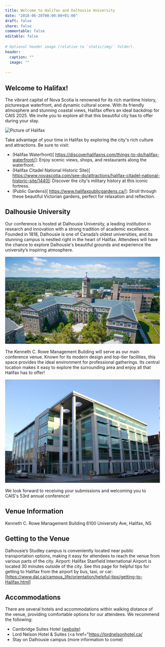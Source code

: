```yaml
---
title: Welcome to Halifax and Dalhousie University
date: "2018-06-28T00:00:00+01:00"
draft: false
share: false
commentable: false
editable: false

# Optional header image (relative to `static/img/` folder).
header:
  caption: ""
  image: ""

---
```

## Welcome to Halifax! 
The vibrant capital of Nova Scotia is renowned for its rich maritime history, picturesque waterfront, and dynamic cultural scene. With its friendly atmosphere and stunning coastal views, Halifax offers an ideal backdrop for CAIS 2025. We invite you to explore all that this beautiful city has to offer during your stay. 

![Picture of Halifax](Halifax.jpeg)

Take advantage of your time in Halifax by exploring the city's rich culture and attractions. Be sure to visit:
- (Halifax Waterfront)[ https://discoverhalifaxns.com/things-to-do/halifax-waterfront/]: Enjoy scenic views, shops, and restaurants along the waterfront.
- (Halifax Citadel National Historic Site)[ https://www.novascotia.com/see-do/attractions/halifax-citadel-national-historic-site/1440]: Discover the city's military history at this iconic fortress.
- (Public Gardens)[ https://www.halifaxpublicgardens.ca/]: Stroll through these beautiful Victorian gardens, perfect for relaxation and reflection.

## Dalhousie University 

Our conference is hosted at Dalhousie University, a leading institution in research and innovation with a strong tradition of academic excellence. Founded in 1818, Dalhousie is one of Canada’s oldest universities, and its stunning campus is nestled right in the heart of Halifax. Attendees will have the chance to explore Dalhousie's beautiful grounds and experience the university’s inspiring atmosphere.

![Picture of Dalhousie University](Dalhousie.jpeg)

The Kenneth C. Rowe Management Building will serve as our main conference venue. Known for its modern design and top-tier facilities, this space provides the ideal environment for professional gatherings. Its central location makes it easy to explore the surrounding area and enjoy all that Halifax has to offer!

![Picture of the Kenneth C. Rowe building](Rowe.jpeg)

We look forward to receiving your submissions and welcoming you to CAIS's 53rd annual conference!

## Venue Information
Kenneth C. Rowe Management Building
6100 University Ave, Halifax, NS

## Getting to the Venue

Dalhousie’s Studley campus is conveniently located near public transportation options, making it easy for attendees to reach the venue from various parts of the city.
Airport: Halifax Stanfield International Airport is located 30 minutes outside of the city. See this page for helpful tips for getting to Halifax from the airport by bus, taxi, or car: [https://www.dal.ca/campus_life/orientation/helpful-tips/getting-to-Halifax.html]

## Accommodations

There are several hotels and accommodations within walking distance of the venue, providing comfortable options for our attendees. We recommend the following:
- Cambridge Suites Hotel (<a href="https://www.cambridgesuiteshalifax.com/">website</a>)
- Lord Nelson Hotel & Suites (<a href="https://lordnelsonhotel.ca/
- Stay on Dalhousie campus (more information to come)

